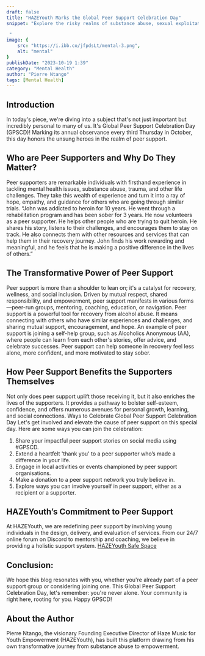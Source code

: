 ```yaml
---
draft: false
title: "HAZEYouth Marks the Global Peer Support Celebration Day"
snippet: "Explore the risky realms of substance abuse, sexual exploitation, and cyberbullying among youth, with #PierreNtango. #HAZEYouth offers insights and solutions for these growing concerns. #OnlineRisks #DigitalWellness #SocialMediaAddiction #YoungPeople #Youth #MentalHealth

 "
image: {
    src: "https://i.ibb.co/jfpdsLt/mental-3.png",
    alt: "mental"
}
publishDate: "2023-10-19 1:39"
category: "Mental Health"
author: "Pierre Ntango"
tags: [Mental Health]
---
```

## Introduction
In today's piece, we're diving into a subject that's not just important but incredibly personal to many of us. It's Global Peer Support Celebration Day (GPSCD)! Marking its annual observance every third Thursday in October, this day honors the unsung heroes in the realm of peer support.

## Who are Peer Supporters and Why Do They Matter?
Peer supporters are remarkable individuals with firsthand experience in tackling mental health issues, substance abuse, trauma, and other life challenges. They take this wealth of experience and turn it into a ray of hope, empathy, and guidance for others who are going through similar trials.
 “John was addicted to heroin for 10 years. He went through a rehabilitation program and has been sober for 3 years. He now volunteers as a peer supporter. He helps other people who are trying to quit heroin. He shares his story, listens to their challenges, and encourages them to stay on track. He also connects them with other resources and services that can help them in their recovery journey. John finds his work rewarding and meaningful, and he feels that he is making a positive difference in the lives of others.”

## The Transformative Power of Peer Support
Peer support is more than a shoulder to lean on; it's a catalyst for recovery, wellness, and social inclusion. Driven by mutual respect, shared responsibility, and empowerment, peer support manifests in various forms—peer-run groups, mentoring, coaching, education, or navigation.
Peer support is a powerful tool for recovery from alcohol abuse. It means connecting with others who have similar experiences and challenges, and sharing mutual support, encouragement, and hope. An example of peer support is joining a self-help group, such as Alcoholics Anonymous (AA), where people can learn from each other's stories, offer advice, and celebrate successes. Peer support can help someone in recovery feel less alone, more confident, and more motivated to stay sober.

## How Peer Support Benefits the Supporters Themselves
Not only does peer support uplift those receiving it, but it also enriches the lives of the supporters. It provides a pathway to bolster self-esteem, confidence, and offers numerous avenues for personal growth, learning, and social connections.
Ways to Celebrate Global Peer Support Celebration Day
Let's get involved and elevate the cause of peer support on this special day. Here are some ways you can join the celebration:
1.	Share your impactful peer support stories on social media using #GPSCD.
2.	Extend a heartfelt 'thank you' to a peer supporter who’s made a difference in your life.
3.	Engage in local activities or events championed by peer support organisations.
4.	Make a donation to a peer support network you truly believe in.
5.	Explore ways you can involve yourself in peer support, either as a recipient or a supporter.

## HAZEYouth’s Commitment to Peer Support
At HAZEYouth, we are redefining peer support by involving young individuals in the design, delivery, and evaluation of services. From our 24/7 online forum on Discord to mentorship and coaching, we believe in providing a holistic support system.
[HAZEYouth Safe Space](https://www.hazeyouth.net/safeSpace)


## Conclusion:
We hope this blog resonates with you, whether you're already part of a peer support group or considering joining one. This Global Peer Support Celebration Day, let's remember: you're never alone. Your community is right here, rooting for you. Happy GPSCD!

## About the Author
Pierre Ntango, the visionary Founding Executive Director of Haze Music for Youth Empowerment (HAZEYouth), has built this platform drawing from his own transformative journey from substance abuse to empowerment.
